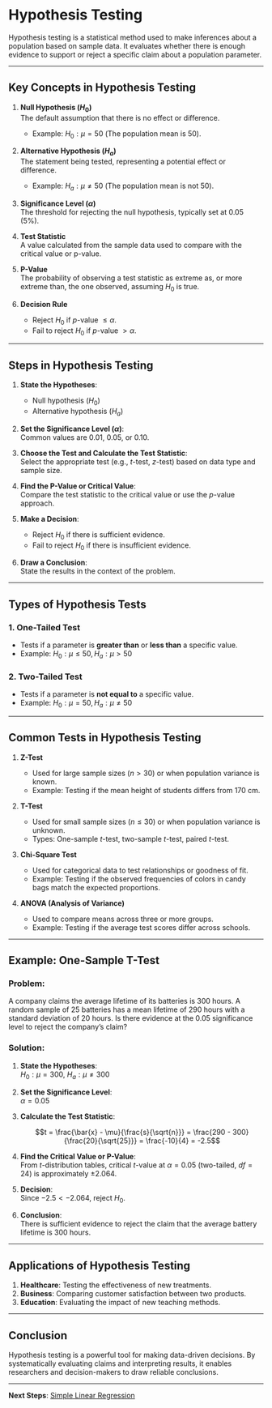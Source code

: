 # Hypothesis Testing

Hypothesis testing is a statistical method used to make inferences about a population based on sample data. It evaluates whether there is enough evidence to support or reject a specific claim about a population parameter.

---

## Key Concepts in Hypothesis Testing

1. **Null Hypothesis ($H_0$)**  
   The default assumption that there is no effect or difference.  
   - Example: $H_0: \mu = 50$ (The population mean is 50).  

2. **Alternative Hypothesis ($H_a$)**  
   The statement being tested, representing a potential effect or difference.  
   - Example: $H_a: \mu \neq 50$ (The population mean is not 50).  

3. **Significance Level ($\alpha$)**  
   The threshold for rejecting the null hypothesis, typically set at 0.05 (5%).

4. **Test Statistic**  
   A value calculated from the sample data used to compare with the critical value or p-value.

5. **P-Value**  
   The probability of observing a test statistic as extreme as, or more extreme than, the one observed, assuming $H_0$ is true.  

6. **Decision Rule**  
   - Reject $H_0$ if $p$-value $\leq \alpha$.  
   - Fail to reject $H_0$ if $p$-value $> \alpha$.

---

## Steps in Hypothesis Testing

1. **State the Hypotheses**:  
   - Null hypothesis ($H_0$)  
   - Alternative hypothesis ($H_a$)  

2. **Set the Significance Level ($\alpha$)**:  
   Common values are 0.01, 0.05, or 0.10.  

3. **Choose the Test and Calculate the Test Statistic**:  
   Select the appropriate test (e.g., $t$-test, $z$-test) based on data type and sample size.  

4. **Find the P-Value or Critical Value**:  
   Compare the test statistic to the critical value or use the $p$-value approach.  

5. **Make a Decision**:  
   - Reject $H_0$ if there is sufficient evidence.  
   - Fail to reject $H_0$ if there is insufficient evidence.  

6. **Draw a Conclusion**:  
   State the results in the context of the problem.

---

## Types of Hypothesis Tests

### 1. **One-Tailed Test**

- Tests if a parameter is **greater than** or **less than** a specific value.  
- Example: $H_0: \mu \leq 50, \, H_a: \mu > 50$  

### 2. **Two-Tailed Test**

- Tests if a parameter is **not equal to** a specific value.  
- Example: $H_0: \mu = 50, \, H_a: \mu \neq 50$  

---

## Common Tests in Hypothesis Testing

1. **Z-Test**  
   - Used for large sample sizes ($n > 30$) or when population variance is known.  
   - Example: Testing if the mean height of students differs from 170 cm.  

2. **T-Test**  
   - Used for small sample sizes ($n \leq 30$) or when population variance is unknown.  
   - Types: One-sample $t$-test, two-sample $t$-test, paired $t$-test.  

3. **Chi-Square Test**  
   - Used for categorical data to test relationships or goodness of fit.  
   - Example: Testing if the observed frequencies of colors in candy bags match the expected proportions.  

4. **ANOVA (Analysis of Variance)**  
   - Used to compare means across three or more groups.  
   - Example: Testing if the average test scores differ across schools.  

---

## Example: One-Sample T-Test

### Problem:

A company claims the average lifetime of its batteries is 300 hours. A random sample of 25 batteries has a mean lifetime of 290 hours with a standard deviation of 20 hours. Is there evidence at the 0.05 significance level to reject the company’s claim?

### Solution:

1. **State the Hypotheses**:  
   $H_0: \mu = 300$, $H_a: \mu \neq 300$

2. **Set the Significance Level**:  
   $\alpha = 0.05$

3. **Calculate the Test Statistic**:

   $$t = \frac{\bar{x} - \mu}{\frac{s}{\sqrt{n}}} = \frac{290 - 300}{\frac{20}{\sqrt{25}}} = \frac{-10}{4} = -2.5$$

4. **Find the Critical Value or P-Value**:  
   From $t$-distribution tables, critical $t$-value at $\alpha = 0.05$ (two-tailed, $df = 24$) is approximately $\pm 2.064$.  

5. **Decision**:  
   Since $-2.5 < -2.064$, reject $H_0$.

6. **Conclusion**:  
   There is sufficient evidence to reject the claim that the average battery lifetime is 300 hours.

---

## Applications of Hypothesis Testing

1. **Healthcare**: Testing the effectiveness of new treatments.  
2. **Business**: Comparing customer satisfaction between two products.  
3. **Education**: Evaluating the impact of new teaching methods.  

---

## Conclusion

Hypothesis testing is a powerful tool for making data-driven decisions. By systematically evaluating claims and interpreting results, it enables researchers and decision-makers to draw reliable conclusions.

---

**Next Steps**: [Simple Linear Regression](../05.%20Regression%20Analysis/1.%20Simple%20Linear%20Regression.md)
